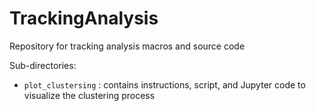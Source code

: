 # TrackingAnalysis

Repository for tracking analysis macros and source code

Sub-directories:
- `plot_clustersing` : contains instructions, script, and Jupyter code to visualize the clustering process
